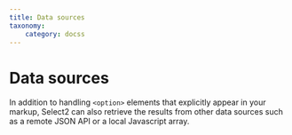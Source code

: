 ```yaml
---
title: Data sources
taxonomy:
    category: docss
---
```


# Data sources

In addition to handling `<option>` elements that explicitly appear in your markup, Select2 can also retrieve the results from other data sources such as a remote JSON API or a local Javascript array.

